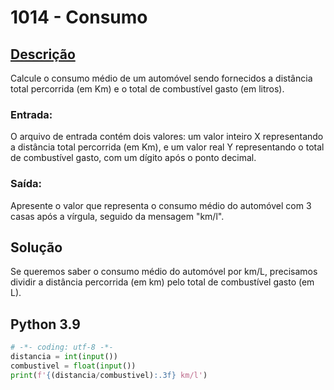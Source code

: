 # 1014 - Consumo

## [Descrição](https://www.beecrowd.com.br/judge/pt/problems/view/1014)

Calcule o consumo médio de um automóvel sendo fornecidos a distância total percorrida (em Km) e o total de combustível gasto (em litros).

### Entrada:
O arquivo de entrada contém dois valores: um valor inteiro X representando a distância total percorrida (em Km), e um valor real Y representando o total de combustível gasto, com um dígito após o ponto decimal.

### Saída:
Apresente o valor que representa o consumo médio do automóvel com 3 casas após a vírgula, seguido da mensagem "km/l".

## Solução

Se queremos saber o consumo médio do automóvel por km/L, precisamos dividir a distância percorrida (em km) pelo total de combustível gasto (em L).

## Python 3.9

```Python
# -*- coding: utf-8 -*-
distancia = int(input())
combustivel = float(input())
print(f'{(distancia/combustivel):.3f} km/l')
```
